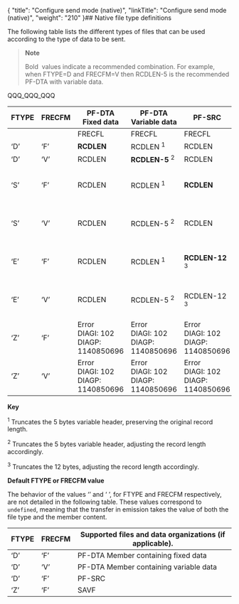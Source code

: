 {
    "title": "Configure send mode (native)",
    "linkTitle": "Configure send mode (native)",
    "weight": "210"
}## Native file type definitions

The following table lists the different types of files that can be used according to the type of data to be sent.

> **Note**
>
> Bold  values indicate a recommended combination. For example, when FTYPE=D and FRECFM=V then RCDLEN-5 is the recommended PF-DTA with variable data.

QQQ\_QQQ\_QQQ


| FTYPE  | FRECFM  | PF-DTA<br/> Fixed data | PF-DTA<br/> Variable data | PF-SRC  | SAVF  |
| --- | --- | --- | --- | --- | --- |
|   |   | FRECFL  | FRECFL  | FRECFL  |   |
| ‘D’ |  ‘F’ | **RCDLEN** | RCDLEN <sup>1</sup> | RCDLEN | 528 |
| ‘D’  | ‘V’ | RCDLEN | **RCDLEN-5** <sup>2</sup> | RCDLEN | 528 |
| ‘S’ |  ‘F’ | RCDLEN | RCDLEN <sup>1</sup> | **RCDLEN** | Error<br /> DIAGI: 102<br /> DIAGP: 1140850696 |
| ‘S’  | ‘V’ | RCDLEN | RCDLEN-5 <sup>2</sup> | RCDLEN | Error<br /> DIAGI: 102<br /> DIAGP: 1140850696 |
| ‘E’ |  ‘F’ | RCDLEN | RCDLEN <sup>1</sup> | **RCDLEN-12** <sup>3</sup> |  Error<br /> DIAGI: 102<br /> DIAGP: 1140850696 |
| ‘E’  | ‘V’ | RCDLEN | RCDLEN-5 <sup>2</sup> | RCDLEN-12 <sup>3</sup> | Error<br /> DIAGI: 102<br /> DIAGP: 1140850696 |
| ‘Z’ |  ‘F’ | Error<br /> DIAGI: 102<br /> DIAGP: 1140850696  |  Error<br /> DIAGI: 102<br /> DIAGP: 1140850696 | Error<br /> DIAGI: 102<br /> DIAGP: 1140850696  |  **528** |
| ‘Z’  |  ‘V’ | Error<br /> DIAGI: 102<br /> DIAGP: 1140850696 |  Error<br /> DIAGI: 102<br /> DIAGP: 1140850696 |  Error<br /> DIAGI: 102<br /> DIAGP: 1140850696 |  528 |


****Key****

<sup>1</sup> Truncates the 5 bytes variable header, preserving the original record length.

<sup>2</sup> Truncates the 5 bytes variable header, adjusting the record length accordingly.

<sup>3</sup> Truncates the 12 bytes, adjusting the record length accordingly.

****Default FTYPE or FRECFM value****

The behavior of the values ‘’ and ‘ ’, for FTYPE and FRECFM respectively, are not detailed in the following table. These values correspond to `undefined`, meaning that the transfer in emission takes the value of both the file type and the member content.


| FTYPE | FRECFM | Supported files and data organizations (if applicable). |
| --- | --- | --- |
| ‘D’  | ‘F’  | PF-DTA Member containing fixed data |
| ‘D’  | ‘V’  | PF-DTA Member containing variable data |
| ‘D’  | ‘F’  | PF-SRC  |
| ‘Z’  | ‘F’  | SAVF  |

